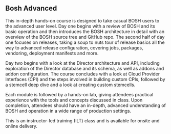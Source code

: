 ## Bosh Advanced

This in-depth hands-on course is designed to take casual BOSH users to the advanced user level. Day one begins with a review of BOSH and its basic operation and then introduces the BOSH architecture in detail with an overview of the BOSH source tree and GitHub repo. The second half of day one focuses on releases, taking a soup to nuts tour of release basics all the way to advanced release configuration, covering jobs, packages, vendoring, deployment manifests and more.

Day two begins with a look at the Director architecture and API, including exploration of the Director database and its schema, as well as addons and addon configuration. The course concludes with a look at Cloud Provider Interfaces (CPI) and the steps involved in building custom CPIs, followed by a stemcell deep dive and a look at creating custom stemcells.

Each module is followed by a hands-on lab, giving attendees practical experience with the tools and concepts discussed in class. Upon completion, attendees should have an in-depth, advanced understanding of BOSH and operation in a wide range of production settings.

This is an instructor-led training (ILT) class and is available for onsite and online delivery.
